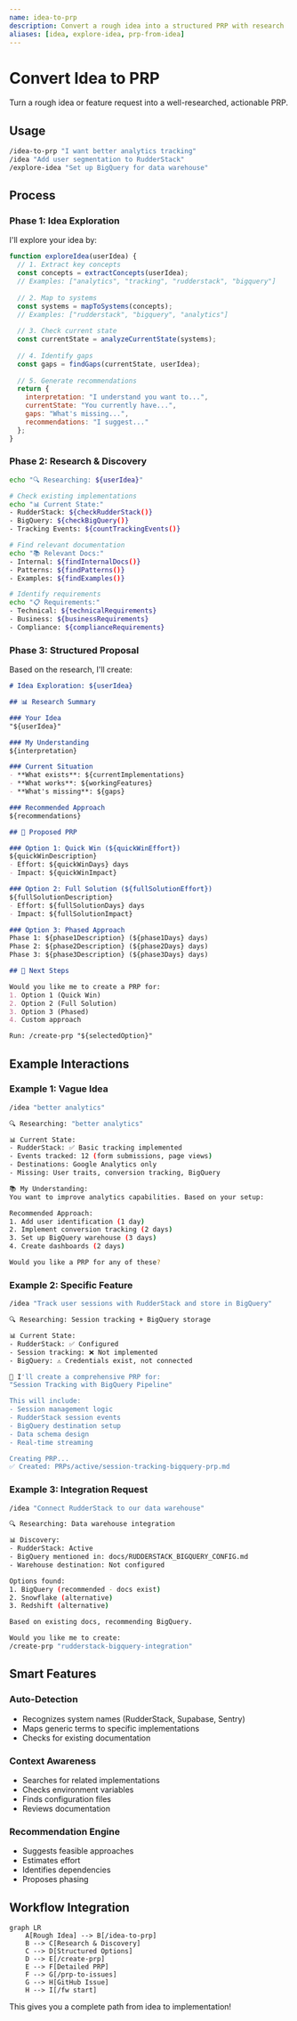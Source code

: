 ```yaml
---
name: idea-to-prp
description: Convert a rough idea into a structured PRP with research
aliases: [idea, explore-idea, prp-from-idea]
---
```


# Convert Idea to PRP

Turn a rough idea or feature request into a well-researched, actionable PRP.

## Usage

```bash
/idea-to-prp "I want better analytics tracking"
/idea "Add user segmentation to RudderStack"
/explore-idea "Set up BigQuery for data warehouse"
```

## Process

### Phase 1: Idea Exploration

I'll explore your idea by:

```javascript
function exploreIdea(userIdea) {
  // 1. Extract key concepts
  const concepts = extractConcepts(userIdea);
  // Examples: ["analytics", "tracking", "rudderstack", "bigquery"]
  
  // 2. Map to systems
  const systems = mapToSystems(concepts);
  // Examples: ["rudderstack", "bigquery", "analytics"]
  
  // 3. Check current state
  const currentState = analyzeCurrentState(systems);
  
  // 4. Identify gaps
  const gaps = findGaps(currentState, userIdea);
  
  // 5. Generate recommendations
  return {
    interpretation: "I understand you want to...",
    currentState: "You currently have...",
    gaps: "What's missing...",
    recommendations: "I suggest..."
  };
}
```

### Phase 2: Research & Discovery

```bash
echo "🔍 Researching: ${userIdea}"

# Check existing implementations
echo "📊 Current State:"
- RudderStack: ${checkRudderStack()}
- BigQuery: ${checkBigQuery()}
- Tracking Events: ${countTrackingEvents()}

# Find relevant documentation
echo "📚 Relevant Docs:"
- Internal: ${findInternalDocs()}
- Patterns: ${findPatterns()}
- Examples: ${findExamples()}

# Identify requirements
echo "📋 Requirements:"
- Technical: ${technicalRequirements}
- Business: ${businessRequirements}
- Compliance: ${complianceRequirements}
```

### Phase 3: Structured Proposal

Based on the research, I'll create:

```markdown
# Idea Exploration: ${userIdea}

## 📊 Research Summary

### Your Idea
"${userIdea}"

### My Understanding
${interpretation}

### Current Situation
- **What exists**: ${currentImplementations}
- **What works**: ${workingFeatures}
- **What's missing**: ${gaps}

### Recommended Approach
${recommendations}

## 🎯 Proposed PRP

### Option 1: Quick Win (${quickWinEffort})
${quickWinDescription}
- Effort: ${quickWinDays} days
- Impact: ${quickWinImpact}

### Option 2: Full Solution (${fullSolutionEffort})
${fullSolutionDescription}
- Effort: ${fullSolutionDays} days
- Impact: ${fullSolutionImpact}

### Option 3: Phased Approach
Phase 1: ${phase1Description} (${phase1Days} days)
Phase 2: ${phase2Description} (${phase2Days} days)
Phase 3: ${phase3Description} (${phase3Days} days)

## 📝 Next Steps

Would you like me to create a PRP for:
1. Option 1 (Quick Win)
2. Option 2 (Full Solution)
3. Option 3 (Phased)
4. Custom approach

Run: /create-prp "${selectedOption}"
```

## Example Interactions

### Example 1: Vague Idea

```bash
/idea "better analytics"

🔍 Researching: "better analytics"

📊 Current State:
- RudderStack: ✅ Basic tracking implemented
- Events tracked: 12 (form submissions, page views)
- Destinations: Google Analytics only
- Missing: User traits, conversion tracking, BigQuery

📚 My Understanding:
You want to improve analytics capabilities. Based on your setup:

Recommended Approach:
1. Add user identification (1 day)
2. Implement conversion tracking (2 days)
3. Set up BigQuery warehouse (3 days)
4. Create dashboards (2 days)

Would you like a PRP for any of these?
```

### Example 2: Specific Feature

```bash
/idea "Track user sessions with RudderStack and store in BigQuery"

🔍 Researching: Session tracking + BigQuery storage

📊 Current State:
- RudderStack: ✅ Configured
- Session tracking: ❌ Not implemented
- BigQuery: ⚠️ Credentials exist, not connected

📝 I'll create a comprehensive PRP for:
"Session Tracking with BigQuery Pipeline"

This will include:
- Session management logic
- RudderStack session events
- BigQuery destination setup
- Data schema design
- Real-time streaming

Creating PRP...
✅ Created: PRPs/active/session-tracking-bigquery-prp.md
```

### Example 3: Integration Request

```bash
/idea "Connect RudderStack to our data warehouse"

🔍 Researching: Data warehouse integration

📊 Discovery:
- RudderStack: Active
- BigQuery mentioned in: docs/RUDDERSTACK_BIGQUERY_CONFIG.md
- Warehouse destination: Not configured

Options found:
1. BigQuery (recommended - docs exist)
2. Snowflake (alternative)
3. Redshift (alternative)

Based on existing docs, recommending BigQuery.

Would you like me to create:
/create-prp "rudderstack-bigquery-integration"
```

## Smart Features

### Auto-Detection
- Recognizes system names (RudderStack, Supabase, Sentry)
- Maps generic terms to specific implementations
- Checks for existing documentation

### Context Awareness
- Searches for related implementations
- Checks environment variables
- Finds configuration files
- Reviews documentation

### Recommendation Engine
- Suggests feasible approaches
- Estimates effort
- Identifies dependencies
- Proposes phasing

## Workflow Integration

```mermaid
graph LR
    A[Rough Idea] --> B[/idea-to-prp]
    B --> C[Research & Discovery]
    C --> D[Structured Options]
    D --> E[/create-prp]
    E --> F[Detailed PRP]
    F --> G[/prp-to-issues]
    G --> H[GitHub Issue]
    H --> I[/fw start]
```

This gives you a complete path from idea to implementation!
